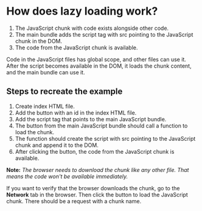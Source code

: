 # How does lazy loading work?

1. The JavaScript chunk with code exists alongside other code.
2. The main bundle adds the script tag with src pointing to the JavaScript chunk in the DOM.
3. The code from the JavaScript chunk is available.

Code in the JavaScript files has global scope, and other files can use it. After the script becomes available in the DOM, it loads the chunk content, and the main bundle can use it.

## Steps to recreate the example

1. Create index HTML file.
2. Add the button with an id in the index HTML file.
3. Add the script tag that points to the main JavaScript bundle.
4. The button from the main JavaScript bundle should call a function to load the chunk.
5. The function should create the script with src pointing to the JavaScript chunk and append it to the DOM.
6. After clicking the button, the code from the JavaScript chunk is available.

**Note:** _The browser needs to download the chunk like any other file. That means the code won't be available immediately._

If you want to verify that the browser downloads the chunk, go to the **Network** tab in the browser. Then click the button to load the JavaScript chunk. There should be a request with a chunk name.
